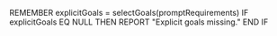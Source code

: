 REMEMBER explicitGoals = selectGoals(promptRequirements)
IF explicitGoals EQ NULL THEN
    REPORT "Explicit goals missing."
END IF